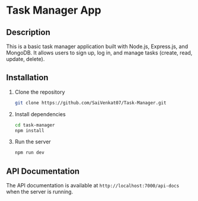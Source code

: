 # Task Manager App

## Description
This is a basic task manager application built with Node.js, Express.js, and MongoDB. It allows users to sign up, log in, and manage tasks (create, read, update, delete).

## Installation
1. Clone the repository
    ```bash
    git clone https://github.com/SaiVenkat07/Task-Manager.git
    ```
2. Install dependencies
    ```bash
    cd task-manager
    npm install
    ```
3. Run the server
    ```bash
    npm run dev
    ```

## API Documentation
The API documentation is available at `http://localhost:7000/api-docs` when the server is running.
